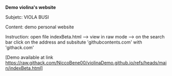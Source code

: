 **Demo violina's website**

Subjetc: VIOLA BUSI

Content: demo personal website


Instruction: open file indexBeta.html --> view in raw mode --> on the search bar click on the address and subsitute 'githubcontents.com' with 'githack.com'

[Demo available at link https://raw.githack.com/NiccoBene00/violinaDemo.github.io/refs/heads/main/indexBeta.html]

